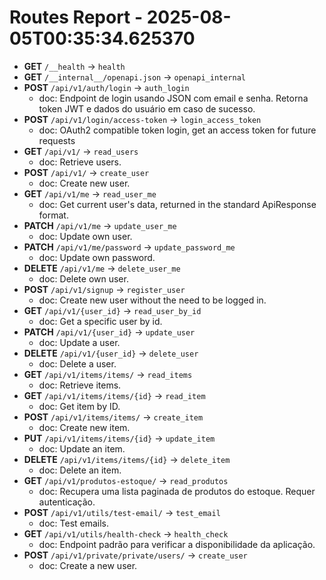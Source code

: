 # Routes Report - 2025-08-05T00:35:34.625370
- **GET** `/__health` -> `health`
- **GET** `/__internal__/openapi.json` -> `openapi_internal`
- **POST** `/api/v1/auth/login` -> `auth_login`
  - doc: Endpoint de login usando JSON com email e senha.
Retorna token JWT e dados do usuário em caso de sucesso.
- **POST** `/api/v1/login/access-token` -> `login_access_token`
  - doc: OAuth2 compatible token login, get an access token for future requests
- **GET** `/api/v1/` -> `read_users`
  - doc: Retrieve users.
- **POST** `/api/v1/` -> `create_user`
  - doc: Create new user.
- **GET** `/api/v1/me` -> `read_user_me`
  - doc: Get current user's data, returned in the standard ApiResponse format.
- **PATCH** `/api/v1/me` -> `update_user_me`
  - doc: Update own user.
- **PATCH** `/api/v1/me/password` -> `update_password_me`
  - doc: Update own password.
- **DELETE** `/api/v1/me` -> `delete_user_me`
  - doc: Delete own user.
- **POST** `/api/v1/signup` -> `register_user`
  - doc: Create new user without the need to be logged in.
- **GET** `/api/v1/{user_id}` -> `read_user_by_id`
  - doc: Get a specific user by id.
- **PATCH** `/api/v1/{user_id}` -> `update_user`
  - doc: Update a user.
- **DELETE** `/api/v1/{user_id}` -> `delete_user`
  - doc: Delete a user.
- **GET** `/api/v1/items/items/` -> `read_items`
  - doc: Retrieve items.
- **GET** `/api/v1/items/items/{id}` -> `read_item`
  - doc: Get item by ID.
- **POST** `/api/v1/items/items/` -> `create_item`
  - doc: Create new item.
- **PUT** `/api/v1/items/items/{id}` -> `update_item`
  - doc: Update an item.
- **DELETE** `/api/v1/items/items/{id}` -> `delete_item`
  - doc: Delete an item.
- **GET** `/api/v1/produtos-estoque/` -> `read_produtos`
  - doc: Recupera uma lista paginada de produtos do estoque.
Requer autenticação.
- **POST** `/api/v1/utils/test-email/` -> `test_email`
  - doc: Test emails.
- **GET** `/api/v1/utils/health-check` -> `health_check`
  - doc: Endpoint padrão para verificar a disponibilidade da aplicação.
- **POST** `/api/v1/private/private/users/` -> `create_user`
  - doc: Create a new user.